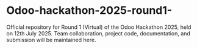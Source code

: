 # Odoo-hackathon-2025-round1-
Official repository for Round 1 (Virtual) of the Odoo Hackathon 2025, held on 12th July 2025. Team collaboration, project code, documentation, and submission will be maintained here.

